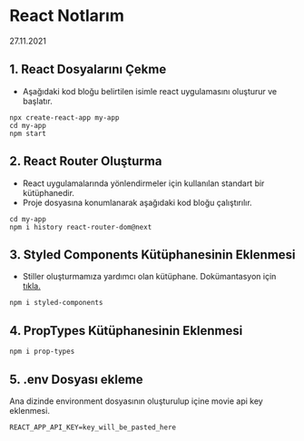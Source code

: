 # React Notlarım
27.11.2021

## 1. React Dosyalarını Çekme 

* Aşağıdaki kod bloğu belirtilen isimle react uygulamasını oluşturur ve başlatır.

```
npx create-react-app my-app
cd my-app
npm start
```

## 2. React Router Oluşturma

* React uygulamalarında yönlendirmeler için kullanılan standart bir kütüphanedir.
* Proje dosyasına konumlanarak aşağıdaki kod bloğu çalıştırılır.

```
cd my-app
npm i history react-router-dom@next
```

## 3. Styled Components Kütüphanesinin Eklenmesi

* Stiller oluşturmamıza yardımcı olan kütüphane. Dokümantasyon için [tıkla.](https://styled-components.com/docs/basics)

```
npm i styled-components
```

## 4. PropTypes Kütüphanesinin Eklenmesi


```
npm i prop-types
```

## 5. .env Dosyası ekleme

Ana dizinde environment dosyasının oluşturulup içine movie api key eklenmesi.

```
REACT_APP_API_KEY=key_will_be_pasted_here
```